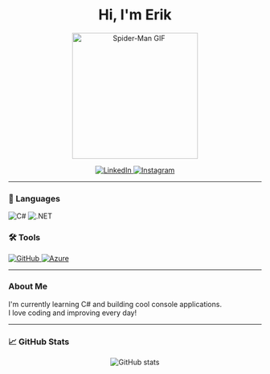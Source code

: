 <h1 align="center">Hi, I'm Erik</h1>

<p align="center">
  <img src="https://media0.giphy.com/media/v1.Y2lkPTc5MGI3NjExazNpMnViZG5ycm5ibXByY3luM3J6dG1zYzNrZjZzaGtsbDl0MDM5aSZlcD12MV9pbnRlcm5hbF9naWZfYnlfaWQmY3Q9Zw/m3SYKzhmod1IY/giphy.gif" width="250" alt="Spider-Man GIF"/>
</p>

<p align="center">
  <a href="https://www.linkedin.com/in/erik-jonsson-b16680368/">
    <img src="https://img.shields.io/badge/LinkedIn-0077B5?style=for-the-badge&logo=linkedin&logoColor=white" alt="LinkedIn" />
  </a>
  <a href="https://www.instagram.com/erikjonsson/">
    <img src="https://img.shields.io/badge/Instagram-E4405F?style=for-the-badge&logo=instagram&logoColor=white" alt="Instagram" />
  </a>
</p>

---

### 🚀 Languages

<p>
  <img alt="C#" src="https://img.shields.io/badge/C%23-239120?style=for-the-badge&logo=c-sharp&logoColor=white" />
  <img alt=".NET" src="https://img.shields.io/badge/.NET-512BD4?style=for-the-badge&logo=dotnet&logoColor=white" />
</p>

### 🛠️ Tools

<p>
  <a href="https://github.com/EriksDevelopment">
    <img alt="GitHub" src="https://img.shields.io/badge/GitHub-181717?style=for-the-badge&logo=github&logoColor=white" />
  </a>
  <a href="https://azure.microsoft.com/">
    <img alt="Azure" src="https://img.shields.io/badge/Azure-0078D4?style=for-the-badge&logo=microsoft-azure&logoColor=white" />
  </a>
</p>

---

### About Me

I'm currently learning C# and building cool console applications.  
I love coding and improving every day!

---

### 📈 GitHub Stats

<p align="center">
  <img src="https://github-readme-stats.vercel.app/api?username=EriksDevelopment&show_icons=true&theme=radical" alt="GitHub stats" />
</p>
